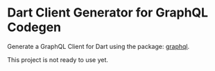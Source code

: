 # Dart Client Generator for GraphQL Codegen

Generate a GraphQL Client for Dart using the package: [graphql](https://pub.dev/packages/graphql).

This project is not ready to use yet.
